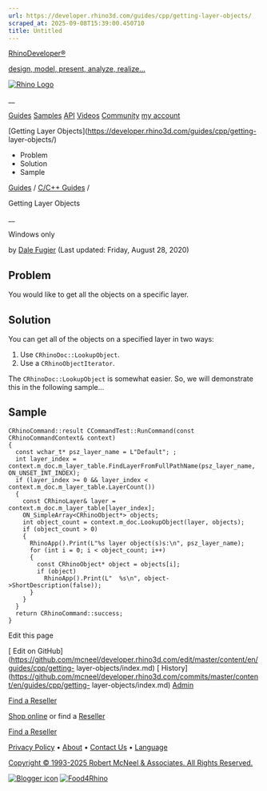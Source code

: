 ```yaml
---
url: https://developer.rhino3d.com/guides/cpp/getting-layer-objects/
scraped_at: 2025-09-08T15:39:00.450710
title: Untitled
---
```


[RhinoDeveloper®](/)

[design, model, present, analyze, realize...](/)

[![Rhino Logo](https://developer.rhino3d.com/images/rhinodevlogo.png)](/)

__

[Guides](https://developer.rhino3d.com/guides)
[Samples](https://developer.rhino3d.com/samples)
[API](https://developer.rhino3d.com/api)
[Videos](https://developer.rhino3d.com/videos)
[Community](https://discourse.mcneel.com/c/rhino-developer) [my account
](https://www.rhino3d.com/my-account/ "Manage your account, licenses, and
teams")

[Getting Layer Objects](https://developer.rhino3d.com/guides/cpp/getting-
layer-objects/)

  * Problem
  * Solution
  * Sample

[Guides](https://developer.rhino3d.com/en/guides/) / [C/C++
Guides](https://developer.rhino3d.com/en/guides/cpp/) /

Getting Layer Objects

__

Windows only

by [Dale Fugier](https://discourse.mcneel.com/u/dale/) (Last updated: Friday,
August 28, 2020)

## Problem

You would like to get all the objects on a specific layer.

## Solution

You can get all of the objects on a specified layer in two ways:

  1. Use `CRhinoDoc::LookupObject`.
  2. Use a `CRhinoObjectIterator`.

The `CRhinoDoc::LookupObject` is somewhat easier. So, we will demonstrate this
in the following sample…

## Sample

    
    
    CRhinoCommand::result CCommandTest::RunCommand(const CRhinoCommandContext& context)
    {
      const wchar_t* psz_layer_name = L"Default"; ;
      int layer_index = context.m_doc.m_layer_table.FindLayerFromFullPathName(psz_layer_name, ON_UNSET_INT_INDEX);
      if (layer_index >= 0 && layer_index < context.m_doc.m_layer_table.LayerCount())
      {
        const CRhinoLayer& layer = context.m_doc.m_layer_table[layer_index];
        ON_SimpleArray<CRhinoObject*> objects;
        int object_count = context.m_doc.LookupObject(layer, objects);
        if (object_count > 0)
        {
          RhinoApp().Print(L"%s layer object(s)s:\n", psz_layer_name);
          for (int i = 0; i < object_count; i++)
          {
            const CRhinoObject* object = objects[i];
            if (object)
              RhinoApp().Print(L"  %s\n", object->ShortDescription(false));
          }
        }
      }
      return CRhinoCommand::success;
    }
    

Edit this page

[ Edit on
GitHub](https://github.com/mcneel/developer.rhino3d.com/edit/master/content/en/guides/cpp/getting-
layer-objects/index.md) [
History](https://github.com/mcneel/developer.rhino3d.com/commits/master/content/en/guides/cpp/getting-
layer-objects/index.md) [ Admin](https://developer.rhino3d.com/admin)

[Find a Reseller](https://www.rhino3d.com/sales)

[Shop online](https://www.rhino3d.com/store) or find a
[Reseller](https://www.rhino3d.com/sales)

[Find a Reseller](https://www.rhino3d.com/sales)

[Privacy Policy](https://www.rhino3d.com/privacy) •
[About](https://www.rhino3d.com/mcneel/about) • [Contact
Us](https://www.rhino3d.com/mcneel/contact) • [
Language](https://www.rhino3d.com/language "Change to a different region or
language")

[Copyright © 1993-2025 Robert McNeel & Associates. All Rights
Reserved.](https://www.rhino3d.com/mcneel/about)

[](https://www.facebook.com/McNeelRhinoceros/)
[](https://twitter.com/bobmcneel) [](https://www.linkedin.com/groups/75313/)
[](https://www.youtube.com/user/RhinoGuide/videos) [](https://vimeo.com/rhino)
[![Blogger
icon](https://developer.rhino3d.com/images/blogger.svg)](http://blog.rhino3d.com/)
[![Food4Rhino](https://developer.rhino3d.com/images/f4r_icon_01.svg)](https://www.food4rhino.com)

